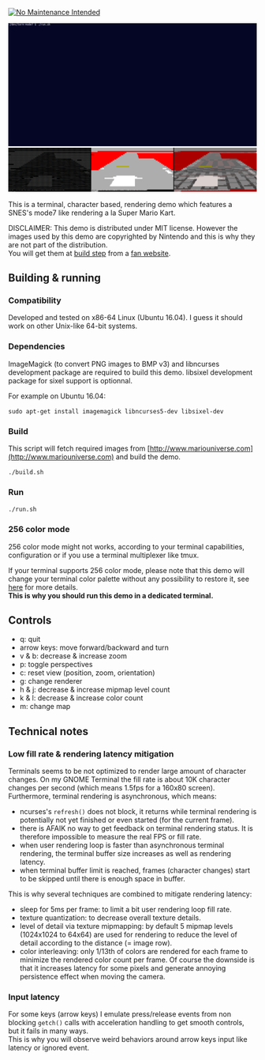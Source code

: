 [![No Maintenance Intended](http://unmaintained.tech/badge.svg)](http://unmaintained.tech/)

![demo gif](assets/demo.gif)
![renderers](assets/renderers.png)

This is a terminal, character based, rendering demo which features a SNES's mode7 like rendering a la Super Mario Kart.

DISCLAIMER: This demo is distributed under MIT license. However the images used by this demo are copyrighted by Nintendo and this is why they are not part of the distribution.  
You will get them at [build step](#build) from a [fan website](http://www.mariouniverse.com).

## Building & running

### Compatibility

Developed and tested on x86-64 Linux (Ubuntu 16.04). I guess it should work on other Unix-like 64-bit systems.

### Dependencies

ImageMagick (to convert PNG images to BMP v3) and libncurses development package are required to build this demo.
libsixel development package for sixel support is optionnal.

For example on Ubuntu 16.04:

```shell
sudo apt-get install imagemagick libncurses5-dev libsixel-dev
```

### Build

This script will fetch required images from [http://www.mariouniverse.com](http://www.mariouniverse.com) and build the demo.

```shell
./build.sh
```

### Run

```shell
./run.sh
```

### 256 color mode

256 color mode might not works, according to your terminal capabilities, configuration or if you use a terminal multiplexer like tmux.

If your terminal supports 256 color mode, please note that this demo will change your terminal color palette without any possibility to restore it, see [here](https://stackoverflow.com/questions/36051061/color-not-ended-in-curses) for more details.  
**This is why you should run this demo in a dedicated terminal.**

## Controls

- q: quit
- arrow keys: move forward/backward and turn
- v & b: decrease & increase zoom
- p: toggle perspectives
- c: reset view (position, zoom, orientation)
- g: change renderer
- h & j: decrease & increase mipmap level count
- k & l: decrease & increase color count
- m: change map

## Technical notes

### Low fill rate & rendering latency mitigation

Terminals seems to be not optimized to render large amount of character changes. On my GNOME Terminal the fill rate is about 10K character changes per second (which means 1.5fps for a 160x80 screen).  
Furthermore, terminal rendering is asynchronous, which means:
- ncurses's `refresh()` does not block, it returns while terminal rendering is potentially not yet finished or even started (for the current frame).
- there is AFAIK no way to get feedback on terminal rendering status. It is therefore impossible to measure the real FPS or fill rate.
- when user rendering loop is faster than asynchronous terminal rendering, the terminal buffer size increases as well as rendering latency.
- when terminal buffer limit is reached, frames (character changes) start to be skipped until there is enough space in buffer.

This is why several techniques are combined to mitigate rendering latency:
- sleep for 5ms per frame: to limit a bit user rendering loop fill rate.
- texture quantization: to decrease overall texture details.
- level of detail via texture mipmapping: by default 5 mipmap levels (1024x1024 to 64x64) are used for rendering to reduce the level of detail according to the distance (= image row).
- color interleaving: only 1/13th of colors are rendered for each frame to minimize the rendered color count per frame. Of course the downside is that it increases latency for some pixels and generate annoying persistence effect when moving the camera.

### Input latency

For some keys (arrow keys) I emulate press/release events from non blocking `getch()` calls with acceleration handling to get smooth controls, but it fails in many ways.  
This is why you will observe weird behaviors around arrow keys input like latency or ignored event.
